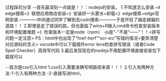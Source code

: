 过程踩坑分享
  --首先最深刻一点就是！！：nodejs的安装。
    1.不知道怎么安装
      =》edge搜索=》联想应用商店安装=》安装好一头雾水+卸载=》edge搜索+edge官网安装
      ————中间通过同学了解到去csdn搜索————于是开启了越走越偏的道路！！
    2.即使是走了错误的路，但也面临了wins+R输入cmd命令检查安装版本和环境配置难题
      =》检查版本一定是node（npm） -js是“-”不是“——”！！<拼写问题一定注意>
      PS：html中也出现了“href-herf”“scr-src”写错的情况<要弄清楚对应源码的含义>
          vscode中可以下载插件error lens检查拼写错误（或者Code Spell Checker）高效写代码
    3.最后发现现在的nodejs不用配置环境直接安装包下载就可以

  --其次是css引入html
    1.css引入需要准确写明路径来源！！！
    2.引入有两种方法-1-<link>引入有两种方法
                   -2-直接写进html，<style><body>的引入要对应好
                   -3-代码按先后顺序来

  --然后是检查源代码
    1.在浏览页点击F12或者右击点击“检查”。之后用访客身份检查网络，看对应代码有无报错
    2.很重要的就是F12的作用（新学到的）
  
  --vscode中安装插件真的很好用，即时看到代码改动网页的变化。
  
  --文件类型只取决于打开方式和解析程序！！（跟后缀无关）
  
主题？承认不足
  --js代码是跟着学长的js一行一行敲的，学艺不精，写不出来，还有一位学长建议我先读懂js，我想了许久学长的意思是让我给js打注释，于是我就打注释啦。
  
项目的启动与说明
  --1--鼠标移动到>Hard work,self-motivation,and self-discipline are what should be done at this age.时文字会变色，样式改变。
  --2--在输入框里输入项目按回车可以列清单
  --3--每个清单后的右下方椭方形灰色按钮点击可以删除清单
  --4--每个项目前方框点击会改变任务状态：进行中=》已完成
  --5--只要有项目完成就会出现“clean-completed”，点击该按钮也可以删除
  --6--点击“标记完成所有任务”按钮可以改变所有任务状态到“已完成”
  --7--页面下方“所有任务-进行中-已完成”点击都可查看对应状态任务
  --8--页面最下方链接124可以进入对应博主主页，3仅是装饰作用

项目中收获和成长
  --1--很开心因为杭电助手二面小任务我可以把大学生活过得很充实！每天早出晚归去图书馆就为了这一个目标——前端开发网页。可能因为真的喜欢，感兴趣，所以即使很忙焦头烂额，也没没想过放弃，就想着不管做出什么网页，都是进步了。
  --2--很开心我学会了有效提问，了解了许多网站，eg.CSDN，菜鸟，GitHub。还有“梯子嘿嘿-以前都不知道”。
  --3--认识到了学习的妙处，敢问问题，不要羞于开口，学会感恩！！学会感谢真的很积极回答问题的学长。
  --4.教训--要敢问问题呀，一个人闷头干真的效率低,问学姐学长几分钟就能得解决，一个人摸索一两天，但还是很有意义的，至少思考的过程不会忘，这个过程一定是有益的。

致谢二面群中学长学姐们及被我深夜打扰的“前端-Marlene"xuezhang!
